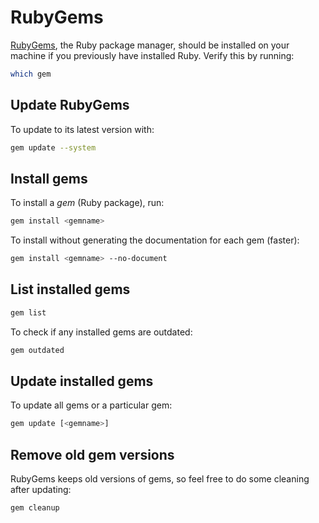 # RubyGems

[RubyGems](http://rubygems.org/), the Ruby package manager, should be installed on your machine if you previously have installed Ruby. Verify this by running:

```bash
which gem
```

## Update RubyGems

To update to its latest version with:

```bash
gem update --system
```

## Install gems

To install a _gem_ \(Ruby package\), run:

```bash
gem install <gemname>
```

To install without generating the documentation for each gem \(faster\):

```bash
gem install <gemname> --no-document
```

## List installed gems

```bash
gem list
```

To check if any installed gems are outdated:

```bash
gem outdated
```

## Update installed gems

To update all gems or a particular gem:

```bash
gem update [<gemname>]
```

## Remove old gem versions

RubyGems keeps old versions of gems, so feel free to do some cleaning after updating:

```bash
gem cleanup
```

